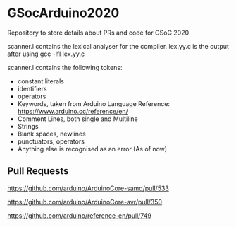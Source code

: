 # GSocArduino2020
Repository to store details about PRs and code for GSoC 2020

scanner.l contains the lexical analyser for the compiler. lex.yy.c is the output after using gcc -lfl lex.yy.c

scanner.l contains the following tokens:

- constant literals
- identifiers
- operators
- Keywords, taken from Arduino Language Reference: https://www.arduino.cc/reference/en/
- Comment Lines, both single and Multiline
- Strings
- Blank spaces, newlines
- punctuators, operators
- Anything else is recognised as an error (As of now)

## Pull Requests

https://github.com/arduino/ArduinoCore-samd/pull/533

https://github.com/arduino/ArduinoCore-avr/pull/350

https://github.com/arduino/reference-en/pull/749
